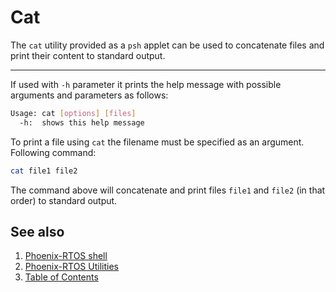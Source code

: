 # Cat

The `cat` utility provided as a `psh` applet can be used to concatenate files and print their content to standard
output.

---

If used with `-h` parameter it prints the help message with possible arguments and parameters as follows:

```bash
Usage: cat [options] [files]
  -h:  shows this help message
```

To print a file using `cat` the filename must be specified as an argument. Following command:

```bash
cat file1 file2
```

The command above will concatenate and print files `file1` and `file2` (in that order) to standard output.

## See also

1. [Phoenix-RTOS shell](psh.md)
2. [Phoenix-RTOS Utilities](README.md)
3. [Table of Contents](../README.md)
